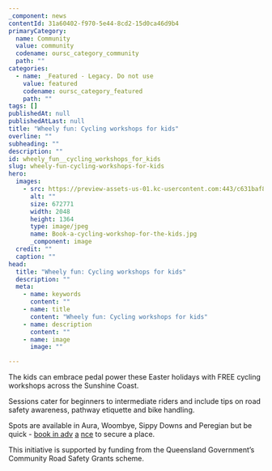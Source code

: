 ```yaml
---
_component: news
contentId: 31a60402-f970-5e44-8cd2-15d0ca46d9b4
primaryCategory:
  name: Community
  value: community
  codename: oursc_category_community
  path: ""
categories:
  - name: _Featured - Legacy. Do not use
    value: featured
    codename: oursc_category_featured
    path: ""
tags: []
publishedAt: null
publishedAtLast: null
title: "Wheely fun: Cycling workshops for kids"
overline: ""
subheading: ""
description: ""
id: wheely_fun__cycling_workshops_for_kids
slug: wheely-fun-cycling-workshops-for-kids
hero:
  images:
    - src: https://preview-assets-us-01.kc-usercontent.com:443/c631baf8-1b46-001f-580c-d0001b68b4a8/3ca9daae-7f45-46b8-9ab5-19764d9455b7/Book-a-cycling-workshop-for-the-kids.jpg
      alt: ""
      size: 672771
      width: 2048
      height: 1364
      type: image/jpeg
      name: Book-a-cycling-workshop-for-the-kids.jpg
      _component: image
  credit: ""
  caption: ""
head:
  title: "Wheely fun: Cycling workshops for kids"
  description: ""
  meta:
    - name: keywords
      content: ""
    - name: title
      content: "Wheely fun: Cycling workshops for kids"
    - name: description
      content: ""
    - name: image
      image: ""

---
```

The kids can embrace pedal power these Easter holidays with FREE cycling workshops across the Sunshine Coast.

Sessions cater for beginners to intermediate riders and include tips on road safety awareness, pathway etiquette and bike handling.

Spots are available in Aura, Woombye, Sippy Downs and Peregian but be quick - [book in adv](https://www.sunshinecoast.qld.gov.au/Experience-Sunshine-Coast/Events/Whats-On?StartDate&EndDate&Range=Other&Keyword=safer%20cycling&fbclid=IwAR0pbZwRMJauRzw4cvN8va2tRamJj7O82NxW3GOMpAi48SvrQXeOi-P8-3Q) [a](https://www.sunshinecoast.qld.gov.au/Experience-Sunshine-Coast/Events/Whats-On?StartDate&EndDate&Range=Other&Keyword=safer%20cycling&fbclid=IwAR0pbZwRMJauRzw4cvN8va2tRamJj7O82NxW3GOMpAi48SvrQXeOi-P8-3Q) [nce](https://www.sunshinecoast.qld.gov.au/Experience-Sunshine-Coast/Events/Whats-On?StartDate&EndDate&Range=Other&Keyword=safer%20cycling&fbclid=IwAR0pbZwRMJauRzw4cvN8va2tRamJj7O82NxW3GOMpAi48SvrQXeOi-P8-3Q)
&#x20;to secure a place.

This initiative is supported by funding from the Queensland Government’s Community Road Safety Grants scheme.
